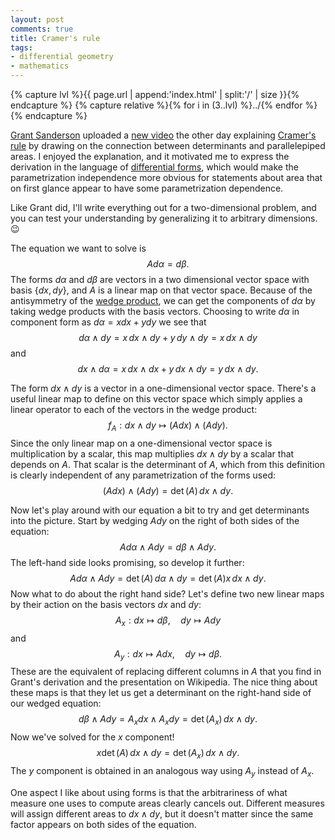 ```yaml
---
layout: post
comments: true
title: Cramer's rule
tags:
- differential geometry
- mathematics
---
```


{% capture lvl %}{{ page.url | append:'index.html' | split:'/' | size }}{% endcapture %}
{% capture relative %}{% for i in (3..lvl) %}../{% endfor %}{% endcapture %}

[Grant Sanderson](https://www.3blue1brown.com/) uploaded a
[new video](https://youtu.be/jBsC34PxzoM) the other day explaining
[Cramer's rule](https://en.wikipedia.org/wiki/Cramer's_rule)
by drawing on the connection between determinants and parallelepiped areas. I
enjoyed the explanation, and it motivated me to express the derivation in the
language of
[differential forms](https://en.wikipedia.org/wiki/Differential_form), which
would make the parametrization independence more obvious for statements about
area that on first glance appear to have some parametrization dependence.

Like Grant did, I'll write everything out for a two-dimensional problem, and you
can test your understanding by generalizing it to arbitrary dimensions. 😉

The equation we want to solve is
$$Ad\alpha=d\beta.$$
The forms $d\alpha$ and $d\beta$ are vectors in a two dimensional vector space
with basis $\{dx,dy\}$, and $A$ is a linear map on that vector space. Because
of the antisymmetry of the
[wedge product](https://en.wikipedia.org/wiki/Exterior_algebra), we can get the
components of $d\alpha$ by taking wedge products with the basis vectors.
Choosing to write $d\alpha$ in component form as $d\alpha=xdx+ydy$ we see that
$$d\alpha\wedge dy=x\,dx\wedge dy+y\,dy\wedge dy=x\,dx\wedge dy$$
and
$$dx\wedge d\alpha=x\,dx\wedge dx+y\,dx\wedge dy=y\,dx\wedge dy.$$

The form $dx\wedge dy$ is a vector in a one-dimensional vector space. There's a
useful linear map to define on this vector space which simply applies a linear
operator to each of the vectors in the wedge product:
$$f_A:dx\wedge dy\mapsto (Adx)\wedge(Ady).$$
Since the only linear map on a one-dimensional vector space is multiplication
by a scalar, this map multiplies $dx\wedge dy$ by a scalar that depends on $A$.
That scalar is the determinant of $A$, which from this definition is clearly
independent of any parametrization of the forms used:
$$(Adx)\wedge(Ady)=\det(A)\,dx\wedge dy.$$

Now let's play around with our equation a bit to try and get determinants into
the picture. Start by wedging $Ady$ on the right of both sides of the equation:
$$Ad\alpha\wedge Ady=d\beta\wedge Ady.$$
The left-hand side looks promising, so develop it further:
$$Ad\alpha\wedge Ady=\det(A)\,d\alpha\wedge dy=\det(A)x\,dx\wedge dy.$$
Now what to do about the right hand side? Let's define two new linear maps by
their action on the basis vectors $dx$ and $dy$:
$$A_x:dx\mapsto d\beta,\quad dy\mapsto Ady$$
and
$$A_y:dx\mapsto Adx,\quad dy\mapsto d\beta.$$
These are the equivalent of replacing different columns in $A$ that you find in
Grant's derivation and the presentation on Wikipedia. The nice thing about these
maps is that they let us get a determinant on the right-hand side of our wedged
equation:
$$d\beta\wedge Ady=A_xdx\wedge A_xdy=\det(A_x)\,dx\wedge dy.$$
Now we've solved for the $x$ component!
$$x\det(A)\,dx\wedge dy=\det(A_x)\,dx\wedge dy.$$
The $y$ component is obtained in an analogous way using $A_y$ instead of $A_x$.

One aspect I like about using forms is that the arbitrariness of what measure
one uses to compute areas clearly cancels out. Different measures will assign
different areas to $dx\wedge dy$, but it doesn't matter since the same factor
appears on both sides of the equation.
